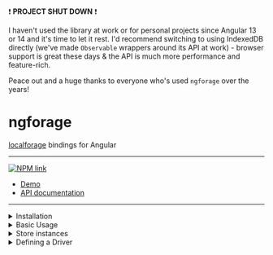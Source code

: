 :exclamation: **PROJECT SHUT DOWN** :exclamation:

I haven't used the library at work or for personal projects since Angular 13 or 14 and it's time to let it rest.
I'd recommend switching to using IndexedDB directly (we've made `Observable` wrappers around its API at work) - browser
support is great these days & the API is much more performance and feature-rich.

Peace out and a huge thanks to everyone who's used `ngforage` over the years!

# ngforage

[localforage](https://www.npmjs.com/package/localforage) bindings for Angular

-----

[![NPM link](https://nodei.co/npm/ngforage.png?downloads=true&downloadRank=true&stars=true)](https://www.npmjs.com/package/ngforage)

* [Demo](https://alorel.github.io/ngforage/)
* [API documentation](https://alorel.github.io/ngforage/docs/)

-----

<details>
  <summary>Installation</summary>

  You can also npm install manually:
  
  ```bash
   npm install localforage@^1.10.0 ngforage@^11.0.0 # Angular 17
   npm install localforage@^1.10.0 ngforage@^10.0.0 # Angular 16
   npm install localforage@^1.10.0 ngforage@^9.0.0 # Angular 15
   npm install localforage@^1.10.0 ngforage@^8.0.0 # Angular 14
   npm install localforage@^1.9.0 ngforage@^7.0.0 # Angular 13
   npm install localforage@^1.5.0 ngforage@^6.0.0 # Angular 9
   npm install localforage@^1.5.0 ngforage@^5.0.0 # Angular 8
   npm install localforage@^1.5.0 ngforage@^4.0.0 # Angular 7
   npm install localforage@^1.5.0 ngforage@^3.0.0 # Angular 6
   npm install localforage@^1.5.0 ngforage@^2.0.0 # Angular 5
  ```
</details>
<details>
  <summary>Basic Usage</summary>
  
  ```typescript
    import {DEFAULT_CONFIG, NgForageOptions, NgForageConfig, Driver} from 'ngforage';
    
    @NgModule({
      providers: [
        // One way of configuring ngForage
        {
          provide: DEFAULT_CONFIG,
          useValue: {
            name: 'MyApp',
            driver: [ // defaults to indexedDB -> webSQL -> localStorage
              Driver.INDEXED_DB,
              Driver.LOCAL_STORAGE
            ]
          } as NgForageOptions
        }
      ]
    })
    export class AppModule{
      // An alternative way of configuring ngforage
      public constructor(ngfConfig: NgForageConfig) {
        ngfConfig.configure({
          name: 'MyApp',
          driver: [ // defaults to indexedDB -> webSQL -> localStorage
            Driver.INDEXED_DB,
            Driver.LOCAL_STORAGE
          ]
        });
      }
    }
  ```
  
  ```typescript
    import {NgForage, Driver, NgForageCache, CachedItem} from 'ngforage';

    @Component({
      /* If you plan on making per-component config adjustments, add the services to the component's providers
       * to receive fresh instances; otherwise, skip the providers section.
       */
      providers: [NgForage, NgForageCache]
    })
    class SomeComponent implements OnInit {
      constructor(private readonly ngf: NgForage, private readonly cache: NgForageCache) {}
      
      public getItem<T = any>(key: string): Promise<T> {
        return this.ngf.getItem<T>(key);
      }
      
      public getCachedItem<T = any>(key: string): Promise<T | null> {
        return this.cache.getCached<T>(key)
          .then((r: CachedItem<T>) => {
            if (!r.hasData || r.expired) {
              return null;
            }
            
            return r.data;
          })
      }
      
      public ngOnInit() {
        this.ngf.name = 'SomeStore';
        this.cache.driver = Driver.LOCAL_STORAGE;
      }
    }
  ```
</details>

<details>
  <summary>Store instances</summary>
  
  It is recommended to declare `NgForage` and/or `NgForageCache` in providers
  if you're not using the default configuration. The running configuration
  hash is used to create and reuse drivers (e.g. different IndexedDB
  databases), therefore setting it on a shared instance might have
  unintended side-effects.
</details>

<details>
  <summary>Defining a Driver</summary>
  
  1. Define a driver as described in the [localForage docs](https://localforage.github.io/localForage/#driver-api-definedriver)
  2. Plug it in, either directly through localForage or through `NgForageConfig`:
  
  ```typescript
  import {NgModule} from "@angular/core";
  import {NgForageConfig} from 'ngforage';
  import localForage from 'localforage';
  
  // Your driver definition
  const myDriver: LocalForageDriver = {/*...*/};
  
  // Define it through localForage
  localForage.defineDriver(myDriver)
    .then(() => console.log('Defined!'))
    .catch(console.error);
  
  @NgModule({})
  export class AppModule {
  
    constructor(conf: NgForageConfig) {
      // Or through NgForageConfig
      conf.defineDriver(myDriver)
        .then(() => console.log('Defined!'))
        .catch(console.error);
    }
  }
  ```
</details>
